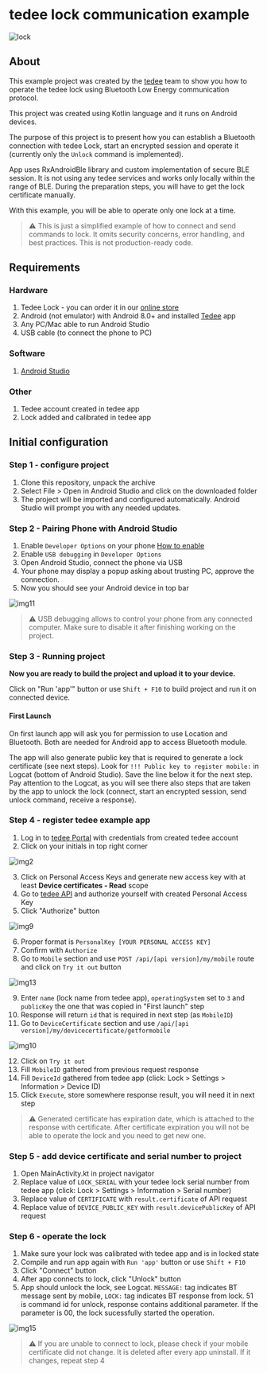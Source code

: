 # tedee lock communication example

![lock](https://user-images.githubusercontent.com/81370389/209109383-c9163001-cc5b-418b-be65-87906a3cc11c.jpg)

## About

This example project was created by the [tedee](https://tedee.com) team to show you how to operate the tedee lock using Bluetooth Low Energy communication protocol.

This project was created using Kotlin language and it runs on Android devices.

The purpose of this project is to present how you can establish a Bluetooth connection with tedee Lock, start an encrypted session and operate it (currently only the `Unlock` command is implemented). 

App uses RxAndroidBle library and custom implementation of secure BLE session. It is not using any tedee services and works only locally within the range of BLE. During the preparation steps, you will have to get the lock certificate manually.

With this example, you will be able to operate only one lock at a time.

> :warning: This is just a simplified example of how to connect and send commands to lock. It omits security concerns, error handling, and best practices. This is not production-ready code.

## Requirements

### Hardware
1. Tedee Lock - you can order it in our [online store](https://tedee.com/shop/)
2. Android (not emulator) with Android 8.0+ and installed [Tedee](https://play.google.com/store/apps/details?id=tedee.mobile) app
3. Any PC/Mac able to run Android Studio
4. USB cable (to connect the phone to PC)

### Software
1.  [Android Studio](https://developer.android.com/studio)

### Other
1. Tedee account created in tedee app
2. Lock added and calibrated in tedee app

## Initial configuration

### Step 1 - configure project
1. Clone this repository, unpack the archive
2. Select File > Open in Android Studio and click on the downloaded folder
3. The project will be imported and configured automatically. Android Studio will prompt you with any needed updates.

### Step 2 - Pairing Phone with Android Studio

1. Enable `Developer Options` on your phone [How to enable](https://developer.android.com/studio/debug/dev-options)
2. Enable `USB debugging` in `Developer Options`
3. Open Android Studio, connect the phone via USB
4. Your phone may display a popup asking about trusting PC, approve the connection.
5. Now you should see your Android device in top bar 

  ![img11](https://user-images.githubusercontent.com/81370389/209111218-89542388-71e3-4379-80aa-2138baec4424.png)

> :warning: USB debugging allows to control your phone from any connected computer. Make sure to disable it after finishing working on the project.

### Step 3 - Running project

**Now you are ready to build the project and upload it to your device.**

Click on "Run 'app'" button or use `Shift + F10` to build project and run it on connected device. 

#### First Launch

On first launch app will ask you for permission to use Location and Bluetooth. Both are needed for Android app to access Bluetooth module.

The app will also generate public key that is required to generate a lock certificate (see next steps). Look for `!!! Public key to register mobile:` in Logcat (bottom of Android Studio). Save the line below it for the next step. Pay attention to the Logcat, as you will see there also steps that are taken by the app to unlock the lock (connect, start an encrypted session, send unlock command, receive a response).
### Step 4 - register tedee example app
1. Log in to [tedee Portal](https://portal.tedee.com) with credentials from created tedee account 
2. Click on your initials in top right corner 

![img2](https://user-images.githubusercontent.com/81370389/209111859-9c022725-1593-4bfd-9d71-72b9e58d4397.png)

3. Click on Personal Access Keys and generate new access key with at least **Device certificates - Read** scope
4. Go to [tedee API](https://api.tedee.com) and authorize yourself with created Personal Access Key
5. Click "Authorize" button

![img9](https://user-images.githubusercontent.com/81370389/209112240-01764c21-16c8-4b42-86a6-5ee2374b81d7.png)

6. Proper format is `PersonalKey [YOUR PERSONAL ACCESS KEY]`
7. Confirm with `Authorize`
8. Go to `Mobile` section and use `POST /api/[api version]/my/mobile` route and click on `Try it out` button

![img13](https://user-images.githubusercontent.com/81370389/209114544-3764f0f9-0a03-41a7-bb67-426e1514f154.png)

9. Enter `name` (lock name from tedee app), `operatingSystem` set to `3` and `publicKey` the one that was copied in "First launch" step
10. Response will return `id` that is required in next step (as `MobileID`)
11. Go to `DeviceCertificate` section and use `/api/[api version]/my/devicecertificate/getformobile`

![img10](https://user-images.githubusercontent.com/81370389/209114588-68facc13-b162-48f7-baaa-6dd605b2228a.png)

12. Click on `Try it out`
13. Fill `MobileID` gathered from previous request response
14. Fill `DeviceId` gathered from tedee app (click: Lock > Settings > Information > Device ID)
15. Click `Execute`, store somewhere response result, you will need it in next step

> :warning: Generated certificate has expiration date, which is attached to the response with certificate. After certificate expiration you will not be able to operate the lock and you need to get new one.

### Step 5 - add device certificate and serial number to project

1. Open MainActivity.kt in project navigator
2. Replace value of `LOCK_SERIAL` with your tedee lock serial number from tedee app (click: Lock > Settings > Information > Serial number)
3. Replace value of `CERTIFICATE` with `result.certificate` of API request 
4. Replace value of `DEVICE_PUBLIC_KEY` with `result.devicePublicKey` of API request 

### Step 6 - operate the lock

1. Make sure your lock was calibrated with tedee app and is in locked state 
2. Compile and run app again with `Run 'app'` button or use `Shift + F10`
3. Click "Connect" button
4. After app connects to lock, click "Unlock" button
5. App should unlock the lock, see Logcat. `MESSAGE:` tag indicates BT message sent by mobile, `LOCK:` tag indicates BT response from lock. 51 is command id for unlock, response contains additional parameter. If the parameter is 00, the lock sucessfully started the operation.

![img15](https://user-images.githubusercontent.com/81370389/209112722-46611d90-0556-4725-8e9e-9b80aae2531c.png)

> :warning: If you are unable to connect to lock, please check if your mobile certificate did not change. It is deleted after every app uninstall. If it changes, repeat step 4
